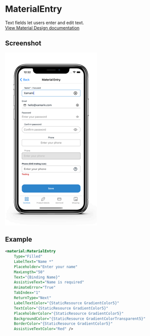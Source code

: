 # MaterialEntry
Text fields let users enter and edit text.
<br/>
[View Material Design documentation](https://material.io/components/text-fields)

## Screenshot
<img src="https://github.com/HorusSoftwareUY/MaterialDesignControlsPlugin/blob/master/screenshots/entry.png" width="300">

## Example
```XML
<material:MaterialEntry
    Type="Filled"
    LabelText="Name *"
    Placeholder="Enter your name"
    MaxLength="50"
    Text="{Binding Name}"
    AssistiveText="Name is required"
    AnimateError="True"
    TabIndex="1"
    ReturnType="Next"
    LabelTextColor="{StaticResource GradientColor5}"
    TextColor="{StaticResource GradientColor5}"
    PlaceholderColor="{StaticResource GradientColor5}"
    BackgroundColor="{StaticResource GradientColorTransparent5}"
    BorderColor="{StaticResource GradientColor5}"
    AssistiveTextColor="Red" />
```
